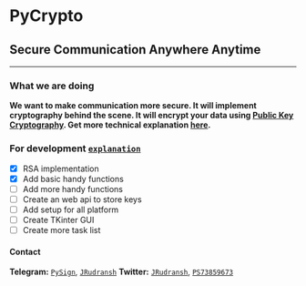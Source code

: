 # PyCrypto

## Secure Communication Anywhere Anytime

---

### What we are doing

**We want to make communication more secure. It will implement cryptography behind the scene. It will encrypt your data using [Public Key Cryptography](https://en.wikipedia.org/wiki/Public-key_cryptography). Get more technical explanation [here](EXPLAIN.md).**

### For development [`explanation`](FEATURES.md)

- [x] RSA implementation
- [x] Add basic handy functions
- [ ] Add more handy functions
- [ ] Create an web api to store keys
- [ ] Add setup for all platform
- [ ] Create TKinter GUI
- [ ] Create more task list

#### Contact

**Telegram:** [`PySign`](https://t.me/PySign), [`JRudransh`](https://t.me/JRudransh)
**Twitter:** [`JRudransh`](https://twitter.com/JRudransh), [`PS73859673`](https://twitter.com/PS73859673)
